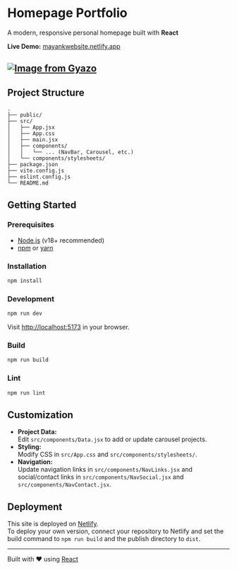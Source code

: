 # Homepage Portfolio

A modern, responsive personal homepage built with **React** 

**Live Demo:** [mayankwebsite.netlify.app](https://mayankwebsite.netlify.app/)

[![Image from Gyazo](https://i.gyazo.com/4b1b763edf98a3193a4d8fca555aaace.jpg)](https://mayankwebsite.netlify.app/)
---

## Project Structure

```
.
├── public/
├── src/
│   ├── App.jsx
│   ├── App.css
│   ├── main.jsx
│   ├── components/
│   │   └── ... (NavBar, Carousel, etc.)
│   └── components/stylesheets/
├── package.json
├── vite.config.js
├── eslint.config.js
└── README.md
```

## Getting Started

### Prerequisites

- [Node.js](https://nodejs.org/) (v18+ recommended)
- [npm](https://www.npmjs.com/) or [yarn](https://yarnpkg.com/)

### Installation

```sh
npm install
```

### Development

```sh
npm run dev
```

Visit [http://localhost:5173](http://localhost:5173) in your browser.

### Build

```sh
npm run build
```

### Lint

```sh
npm run lint
```

## Customization

- **Project Data:**  
  Edit `src/components/Data.jsx` to add or update carousel projects.
- **Styling:**  
  Modify CSS in `src/App.css` and `src/components/stylesheets/`.
- **Navigation:**  
  Update navigation links in `src/components/NavLinks.jsx` and social/contact links in `src/components/NavSocial.jsx` and `src/components/NavContact.jsx`.

## Deployment

This site is deployed on [Netlify](https://www.netlify.com/).  
To deploy your own version, connect your repository to Netlify and set the build command to `npm run build` and the publish directory to `dist`.

---

Built with ❤️ using [React](https://react.dev/)